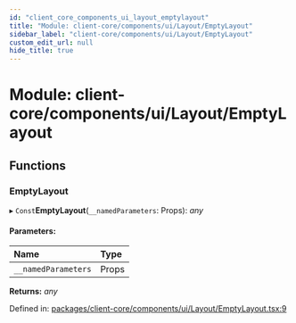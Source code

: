 ```yaml
---
id: "client_core_components_ui_layout_emptylayout"
title: "Module: client-core/components/ui/Layout/EmptyLayout"
sidebar_label: "client-core/components/ui/Layout/EmptyLayout"
custom_edit_url: null
hide_title: true
---
```


# Module: client-core/components/ui/Layout/EmptyLayout

## Functions

### EmptyLayout

▸ `Const`**EmptyLayout**(`__namedParameters`: Props): *any*

#### Parameters:

Name | Type |
:------ | :------ |
`__namedParameters` | Props |

**Returns:** *any*

Defined in: [packages/client-core/components/ui/Layout/EmptyLayout.tsx:9](https://github.com/xr3ngine/xr3ngine/blob/9d253dc38/packages/client-core/components/ui/Layout/EmptyLayout.tsx#L9)
